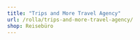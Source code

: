 ```yaml
---
title: "Trips and More Travel Agency"
url: /rolla/trips-and-more-travel-agency/
shop: Reisebüro
---
```

